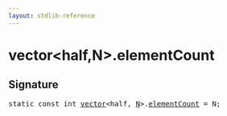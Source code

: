 ```yaml
---
layout: stdlib-reference
---
```


# vector<half,N>.elementCount

## Signature
<pre>
<span class='code_keyword'>static</span> <span class='code_keyword'>const</span> <span class="code_keyword">int</span> <a href="../index.html" class="code_type">vector</a>&lt;<span class="code_keyword">half</span>, <a href="../index.html#decl-N" class="code_var">N</a>&gt;.<a href=".html" class="code_var">elementCount</a> = N;
</pre>

